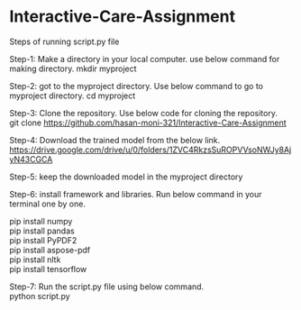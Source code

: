 # Interactive-Care-Assignment

Steps of running script.py file 

Step-1:   Make a directory in your local computer. use below command for making directory. 
mkdir myproject 


Step-2: got to the myproject directory. Use below command to go to myproject directory. 
cd myproject 


Step-3:   Clone the repository. Use below code for cloning the repository.   
git clone https://github.com/hasan-moni-321/Interactive-Care-Assignment

Step-4:   Download the trained model from the below link. 
https://drive.google.com/drive/u/0/folders/1ZVC4RkzsSuROPVVsoNWJy8AjyN43CGCA

Step-5: keep the downloaded model in the myproject directory


Step-6: install framework and libraries. Run below command in your terminal one by one.  

pip install numpy   
pip install pandas   
pip install PyPDF2    
pip install aspose-pdf   
pip install nltk   
pip install tensorflow   

Step-7: Run the script.py file using below command.   
python script.py
